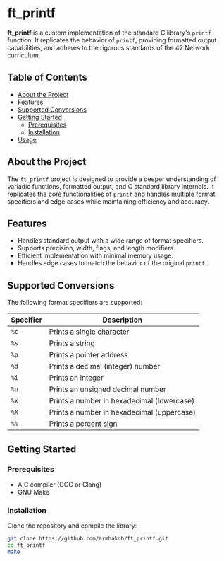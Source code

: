 # ft_printf

**ft_printf** is a custom implementation of the standard C library's `printf` function. It replicates the behavior of `printf`, providing formatted output capabilities, and adheres to the rigorous standards of the 42 Network curriculum.

## Table of Contents

- [About the Project](#about-the-project)
- [Features](#features)
- [Supported Conversions](#supported-conversions)
- [Getting Started](#getting-started)
  - [Prerequisites](#prerequisites)
  - [Installation](#installation)
- [Usage](#usage)

## About the Project

The `ft_printf` project is designed to provide a deeper understanding of variadic functions, formatted output, and C standard library internals. It replicates the core functionalities of `printf` and handles multiple format specifiers and edge cases while maintaining efficiency and accuracy.

## Features

- Handles standard output with a wide range of format specifiers.
- Supports precision, width, flags, and length modifiers.
- Efficient implementation with minimal memory usage.
- Handles edge cases to match the behavior of the original `printf`.

## Supported Conversions

The following format specifiers are supported:

| Specifier | Description                       |
|-----------|-----------------------------------|
| `%c`      | Prints a single character        |
| `%s`      | Prints a string                  |
| `%p`      | Prints a pointer address         |
| `%d`      | Prints a decimal (integer) number|
| `%i`      | Prints an integer                |
| `%u`      | Prints an unsigned decimal number|
| `%x`      | Prints a number in hexadecimal (lowercase) |
| `%X`      | Prints a number in hexadecimal (uppercase) |
| `%%`      | Prints a percent sign            |

## Getting Started

### Prerequisites

- A C compiler (GCC or Clang)
- GNU Make

### Installation

Clone the repository and compile the library:
```bash
git clone https://github.com/armhakob/ft_printf.git
cd ft_printf
make
